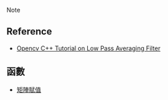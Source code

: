Note

## Reference
- [Opencv C++ Tutorial on Low Pass Averaging Filter](http://webcache.googleusercontent.com/search?q=cache:LVlKsnGY2QgJ:opencv-hub.blogspot.com/2016/02/opencv-code-for-low-pass-averaging-filter.html+&cd=8&hl=zh-TW&ct=clnk&gl=tw&client=safari)

## 函數
- [矩陣賦值](http://fantasymew.pixnet.net/blog/post/37637042-opencv(1)-矩陣的賦值)

